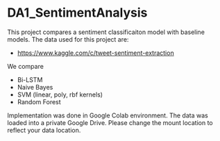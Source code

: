 # DA1_SentimentAnalysis

This project compares a sentiment classificaiton model with baseline models.
The data used for this project are:
- https://www.kaggle.com/c/tweet-sentiment-extraction

We compare
- Bi-LSTM
- Naive Bayes
- SVM (linear, poly, rbf kernels)
- Random Forest

Implementation was done in Google Colab environment.
The data was loaded into a private Google Drive.
Please change the mount location to reflect your data location.
